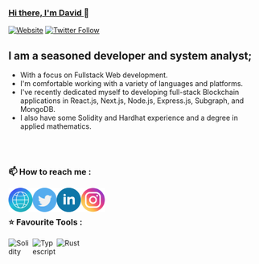 ### [ Hi there, I'm David ][ website ] 👋

[![Website](https://img.shields.io/website?label=davidparseen.com&style=for-the-badge&url=https%3A%2F%2Fwww.davidparseen.com)](https://www.davidparseen.com)
[![Twitter Follow](https://img.shields.io/twitter/follow/davidparseen?color=1DA1F2&logo=twitter&style=for-the-badge)](https://twitter.com/intent/follow?original_referer=https%3A%2F%2Fgithub.com%2Fdavidparseen&screen_name=smplywb3)


## I am a seasoned developer and system analyst;
- With a focus on Fullstack Web development.
- I'm comfortable working with a variety of languages and platforms.
- I've recently dedicated myself to developing full-stack Blockchain applications in React.js, Next.js, Node.js, Express.js, Subgraph, and MongoDB.
- I also have some Solidity and Hardhat experience and a degree in applied mathematics.
<br/>
<br/>

### 📫 How to reach me :

[<img align="left" alt="www.davidparseen.com" width="48" height="48" src="./icons/globe.svg" />][website]
[<img align="left" alt="David Parseen | Twitter" width="48" height="48" src="./icons/twitter.svg" />][twitter]
[<img align="left" alt="David Parseen | LinkedIn" width="48" height="48" src="./icons/linkedin.svg" />][linkedin]
[<img align="left" alt="David Parseen | Instagram" width="48" height="48" src="./icons/instagram.svg" />][instagram]

<br/>
<br/>

### ⭐ Favourite Tools :

<img align="left" alt="Solidity" width="48" height="48" src="https://ih1.redbubble.net/image.1599719281.7189/st,small,507x507-pad,600x600,f8f8f8.jpg" />
<img align="left" alt="Typescript" width="48" height="48" src="https://upload.wikimedia.org/wikipedia/commons/thumb/4/4c/Typescript_logo_2020.svg/512px-Typescript_logo_2020.svg.png?20210506173343" />

<img align="left" alt="Rust" height="48" src="https://user-images.githubusercontent.com/19896027/155019880-f5d85bc8-e5a6-4905-bdbe-fe1c10465279.jpg" />

[website]: https://www.davidparseen.com
[twitter]: https://twitter.com/smplywb3
[linkedin]: https://www.linkedin.com/in/davidparseen/
[instagram]: https://www.instagram.com/davidparseen

